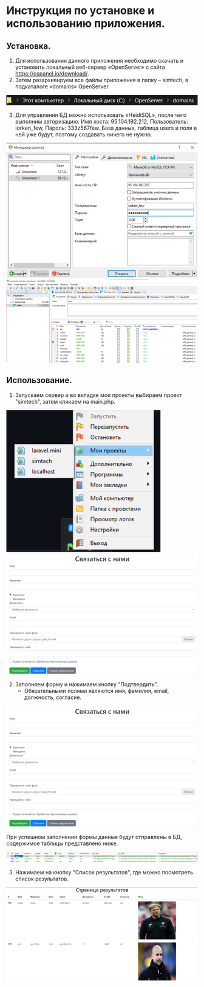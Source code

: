 # Инструкция по установке и использованию приложения.
## Установка.
1) Для использования данного приложения необходимо скачать и установить локальный веб-сервер «OpenServer» с сайта https://ospanel.io/download/.
2) Затем разархивируем все файлы приложения в папку – simtech, в подкаталоге «domains» OpenServer.

![GitHub](/instructions/1.png)

3) Для управления БД можно использовать «HeidiSQL», после чего выполним авторизацию: Имя хоста: 95.104.192.212, Пользователь: iorken_few, Пароль: 333z567few.
База данных, таблица users и поля в ней уже будут, поэтому создавать ничего не нужно.

![GitHub](/instructions/2.png)
![GitHub](/instructions/db.png)

## Использование.
1) Запускаем сервер и во вкладке мои проекты выбираем проект "simtech", затем кликаем на main.php.

![GitHub](/instructions/3.png)
![GitHub](/instructions/5.png)
   
2) Заполняем форму и нажимаем кнопку "Подтвердить".
   * Обязательными полями являются имя, фамилия, email, должность, согласие.
   
![GitHub](/instructions/5.png)
   
   При успешном заполнении формы данные будут отправлены в БД, содержимое таблицы представлено ниже.
   
![GitHub](/instructions/6.png)
    
3) Нажимаем на кнопку "Список результатов", где можно посмотреть список результатов.

![GitHub](/instructions/7.png)
